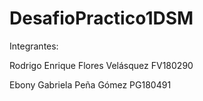 # DesafioPractico1DSM
Integrantes:



Rodrigo Enrique Flores Velásquez        FV180290



Ebony Gabriela Peña Gómez               PG180491
